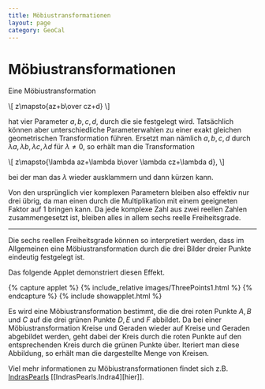 ```yaml
---
title: Möbiustransformationen
layout: page
category: GeoCal
---
```


# Möbiustransformationen
<script language="JavaScript" type="text/javascript">
		function doScript(c)
		{
			document.Cindy.doCindyScript(c);
		};
               cc='"';
</script>

Eine Möbiustransformation

\\[
z\mapsto{az+b\over cz+d}
\\]

hat vier Parameter $a,b,c,d$, durch die sie festgelegt wird. Tatsächlich können aber unterschiedliche
Parameterwahlen zu einer exakt gleichen geometrischen Transformation führen.
Ersetzt man nämlich $a,b,c,d$ durch $\lambda a, \lambda b,\lambda c,\lambda d$ für $\lambda\ne0$, so erhält man die Transformation

\\[
z\mapsto{\lambda az+\lambda b\over \lambda cz+\lambda d},
\\]

bei der man das $\lambda$  wieder ausklammern und dann kürzen kann.

Von den ursprünglich vier komplexen Parametern bleiben also effektiv nur drei übrig, da man einen durch die Multiplikation mit einem geeigneten Faktor auf $1$ bringen kann. Da jede komplexe Zahl aus zwei reellen Zahlen zusammengesetzt ist, bleiben alles in allem
sechs reelle Freiheitsgrade.

---

Die sechs reellen Freiheitsgrade können so interpretiert werden, dass im Allgemeinen eine Möbiustransformation durch die drei Bilder dreier Punkte eindeutig festgelegt ist.

Das folgende Applet demonstriert diesen Effekt.




{% capture applet %} {% include_relative images/ThreePoints1.html %} {% endcapture %}
{% include showapplet.html %}






Es wird eine Möbiustransformation bestimmt, die die drei roten Punkte $A,B$ und $C$ auf die drei grünen
Punkte $D,E$ und $F$ abbildet. Da bei einer Möbiustransformation Kreise und Geraden wieder auf Kreise und Geraden abgebildet werden,
geht dabei der Kreis durch die roten Punkte auf den entsprechenden Kreis durch die grünen Punkte über.
Iteriert man diese Abbildung, so erhält man die dargestellte Menge von Kreisen.


Viel mehr informationen zu Möbiustransformationen findet sich z.B. [IndrasPearls](/Indra)
[[IndrasPearls.Indra4][hier]].
